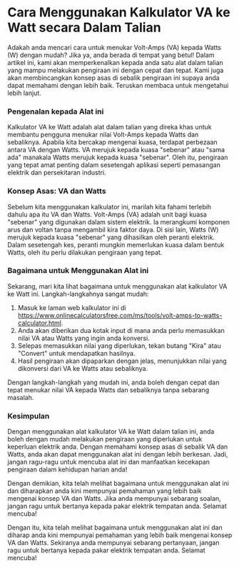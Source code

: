 Cara Menggunakan Kalkulator VA ke Watt secara Dalam Talian
==========================================================

Adakah anda mencari cara untuk menukar Volt-Amps (VA) kepada Watts (W) dengan mudah? Jika ya, anda berada di tempat yang betul! Dalam artikel ini, kami akan memperkenalkan kepada anda satu alat dalam talian yang mampu melakukan pengiraan ini dengan cepat dan tepat. Kami juga akan membincangkan konsep asas di sebalik pengiraan ini supaya anda dapat memahami dengan lebih baik. Teruskan membaca untuk mengetahui lebih lanjut.

### Pengenalan kepada Alat ini

Kalkulator VA ke Watt adalah alat dalam talian yang direka khas untuk membantu pengguna menukar nilai Volt-Amps kepada Watts dan sebaliknya. Apabila kita bercakap mengenai kuasa, terdapat perbezaan antara VA dengan Watts. VA merujuk kepada kuasa "sebenar" atau "sama ada" manakala Watts merujuk kepada kuasa "sebenar". Oleh itu, pengiraan yang tepat amat penting dalam sesetengah aplikasi seperti pemasangan elektrik dan persekitaran industri.

### Konsep Asas: VA dan Watts

Sebelum kita menggunakan kalkulator ini, marilah kita fahami terlebih dahulu apa itu VA dan Watts. Volt-Amps (VA) adalah unit bagi kuasa "sebenar" yang digunakan dalam sistem elektrik. Ia merangkumi komponen arus dan voltan tanpa mengambil kira faktor daya. Di sisi lain, Watts (W) merujuk kepada kuasa "sebenar" yang dihasilkan oleh peranti elektrik. Dalam sesetengah kes, peranti mungkin memerlukan kuasa dalam bentuk Watts, oleh itu perlu dilakukan pengiraan yang tepat.

### Bagaimana untuk Menggunakan Alat ini

Sekarang, mari kita lihat bagaimana untuk menggunakan alat kalkulator VA ke Watt ini. Langkah-langkahnya sangat mudah:

1. Masuk ke laman web kalkulator ini di <https://www.onlinecalculatorsfree.com/ms/tools/volt-amps-to-watts-calculator.html>.
2. Anda akan diberikan dua kotak input di mana anda perlu memasukkan nilai VA atau Watts yang ingin anda konversi.
3. Selepas memasukkan nilai yang diperlukan, tekan butang "Kira" atau "Convert" untuk mendapatkan hasilnya.
4. Hasil pengiraan akan dipaparkan dengan jelas, menunjukkan nilai yang dikonversi dari VA ke Watts atau sebaliknya.

Dengan langkah-langkah yang mudah ini, anda boleh dengan cepat dan tepat menukar nilai VA kepada Watts dan sebaliknya tanpa sebarang masalah.

### Kesimpulan

Dengan menggunakan alat kalkulator VA ke Watt dalam talian ini, anda boleh dengan mudah melakukan pengiraan yang diperlukan untuk keperluan elektrik anda. Dengan memahami konsep asas di sebalik VA dan Watts, anda akan dapat menggunakan alat ini dengan lebih berkesan. Jadi, jangan ragu-ragu untuk mencuba alat ini dan manfaatkan kecekapan pengiraan dalam kehidupan harian anda!

Dengan demikian, kita telah melihat bagaimana untuk menggunakan alat ini dan diharapkan anda kini mempunyai pemahaman yang lebih baik mengenai konsep VA dan Watts. Jika anda mempunyai sebarang soalan, jangan ragu untuk bertanya kepada pakar elektrik tempatan anda. Selamat mencuba!

Dengan itu, kita telah melihat bagaimana untuk menggunakan alat ini dan diharap anda kini mempunyai pemahaman yang lebih baik mengenai konsep VA dan Watts. Sekiranya anda mempunyai sebarang pertanyaan, jangan ragu untuk bertanya kepada pakar elektrik tempatan anda. Selamat mencuba!